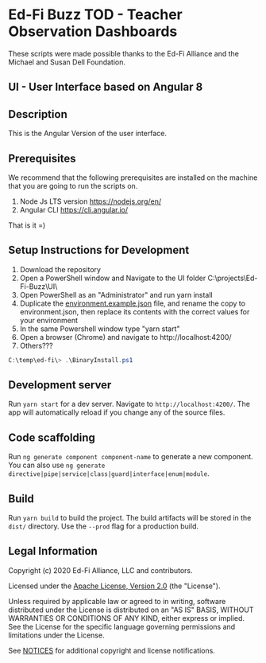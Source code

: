 Ed-Fi Buzz TOD - Teacher Observation Dashboards
============

These scripts were made possible thanks to the Ed-Fi Alliance and the Michael and Susan Dell Foundation.

UI - User Interface based on Angular 8
------------

Description
------------
This is the Angular Version of the user interface.

Prerequisites
------------
We recommend that the following prerequisites are installed on the machine that you are going to run the scripts on.

1. Node Js LTS version https://nodejs.org/en/
2. Angular CLI https://cli.angular.io/

That is it =)


Setup Instructions for Development
------------

1. Download the repository
2. Open a PowerShell window and Navigate to the UI folder C:\projects\Ed-Fi-Buzz\UI\
3. Open PowerShell as an "Administrator" and run yarn install
4. Duplicate the [environment.example.json](src/assets/environment.example.json) file, and rename the copy to environment.json, then replace its contents with the correct values for your environment
4. In the same Powershell window type "yarn start"
5. Open a browser (Chrome) and navigate to http://localhost:4200/
6. Others???

```PowerShell
C:\temp\ed-fi\> .\BinaryInstall.ps1
```

## Development server

Run `yarn start` for a dev server. Navigate to `http://localhost:4200/`. The app will automatically reload if you change any of the source files.

## Code scaffolding

Run `ng generate component component-name` to generate a new component. You can also use `ng generate directive|pipe|service|class|guard|interface|enum|module`.

## Build

Run `yarn build` to build the project. The build artifacts will be stored in the `dist/` directory. Use the `--prod` flag for a production build.

## Legal Information

Copyright (c) 2020 Ed-Fi Alliance, LLC and contributors.

Licensed under the [Apache License, Version 2.0](LICENSE) (the "License").

Unless required by applicable law or agreed to in writing, software
distributed under the License is distributed on an "AS IS" BASIS,
WITHOUT WARRANTIES OR CONDITIONS OF ANY KIND, either express or implied.
See the License for the specific language governing permissions and
limitations under the License.

See [NOTICES](NOTICES.md) for additional copyright and license notifications.
